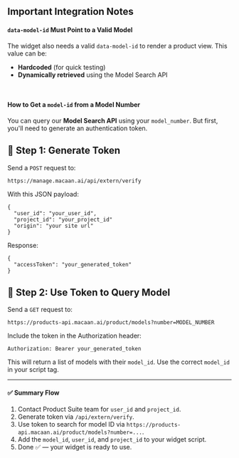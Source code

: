## Important Integration Notes


<h4><code>data-model-id</code> Must Point to a Valid Model</h4>
<p>
  The widget also needs a valid <code>data-model-id</code> to render a product view. This value can be:
  <ul>
    <li><strong>Hardcoded</strong> (for quick testing)</li>
    <li><strong>Dynamically retrieved</strong> using the Model Search API</li>
  </ul>
</p>
<br>
<h4> How to Get a <code>model-id</code> from a Model Number</h4>
<p>You can query our <strong>Model Search API</strong> using your <code>model_number</code>. But first, you'll need to generate an authentication token.</p>

## 🔐 Step 1: Generate Token
<p>Send a <code>POST</code> request to:</p>
<pre><code>https://manage.macaan.ai/api/extern/verify</code></pre>

<p>With this JSON payload:</p>
<pre><code>{
  "user_id": "your_user_id",
  "project_id": "your_project_id"
  "origin": "your site url"
}</code></pre>

<p>Response:</p>
<pre><code>{
  "accessToken": "your_generated_token"
}</code></pre>

## 🔎 Step 2: Use Token to Query Model
<p>Send a <code>GET</code> request to:</p>
<pre><code>https://products-api.macaan.ai/product/models?number=MODEL_NUMBER</code></pre>

<p>Include the token in the Authorization header:</p>
<pre><code>Authorization: Bearer your_generated_token</code></pre>

<p>This will return a list of models with their <code>model_id</code>. Use the correct <code>model_id</code> in your script tag.</p>

<hr />

<h4>✅ Summary Flow</h4>
<ol>
  <li>Contact Product Suite team for <code>user_id</code> and <code>project_id</code>.</li>
  <li>Generate token via <code>/api/extern/verify</code>.</li>
  <li>Use token to search for model ID via <code>https://products-api.macaan.ai/product/models?number=...</code>.</li>
  <li>Add the <code>model_id</code>, <code>user_id</code>, and <code>project_id</code> to your widget script.</li>
  <li>Done ✅ — your widget is ready to use.</li>
</ol>
